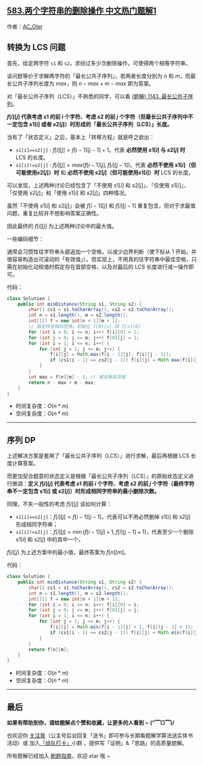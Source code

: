 ## [583.两个字符串的删除操作 中文热门题解1](https://leetcode.cn/problems/delete-operation-for-two-strings/solutions/100000/gong-shui-san-xie-cong-liang-chong-xu-li-wqv7)

作者：[AC_OIer](https://leetcode.cn/u/AC_OIer)
## 转换为 LCS 问题

首先，给定两字符 `s1` 和 `s2`，求经过多少次删除操作，可使得两个相等字符串。

该问题等价于求解两字符的「最长公共子序列」，若两者长度分别为 $n$ 和 $m$，而最长公共子序列长度为 $max$，则 $n - max + m - max$ 即为答案。

对「最长公共子序列（LCS）」不熟悉的同学，可以看 [(题解) 1143. 最长公共子序列](https://leetcode-cn.com/problems/longest-common-subsequence/solution/gong-shui-san-xie-zui-chang-gong-gong-zi-xq0h/)。

**$f[i][j]$ 代表考虑 $s1$ 的前 $i$ 个字符、考虑 $s2$ 的前 $j$ 个字符（但最长公共子序列中不一定包含 $s1[i]$ 或者 $s2[j]$）时形成的「最长公共子序列（LCS）」长度。**

当有了「状态定义」之后，基本上「转移方程」就是呼之欲出：

* `s1[i]==s2[j]` : $f[i][j]=f[i-1][j-1]+1$。代表 **必然使用 $s1[i]$ 与 $s2[j]$ 时** LCS 的长度。
* `s1[i]!=s2[j]` : $f[i][j]=max(f[i-1][j], f[i][j-1])$。代表 **必然不使用 $s1[i]$（但可能使用$s2[j]$）时** 和 **必然不使用 $s2[j]$（但可能使用$s1[i]$）时** LCS 的长度。

可以发现，上述两种讨论已经包含了「不使用 $s1[i]$ 和 $s2[j]$」、「仅使用 $s1[i]$」、「仅使用 $s2[j]$」和「使用 $s1[i]$ 和 $s2[j]$」四种情况。

虽然「不使用 $s1[i]$ 和 $s2[j]$」会被 $f[i - 1][j]$ 和 $f[i][j - 1]$ 重复包含，但对于求最值问题，重复比较并不想影响答案正确性。

因此最终的 $f[i][j]$ 为上述两种讨论中的最大值。

一些编码细节：

通常会习惯性往字符串头部追加一个空格，以减少边界判断（使下标从 1 开始，并很容易构造出可滚动的「有效值」）。但实现上，不用真的往字符串中最佳空格，只需在初始化动规值时假定存在首部空格，以及对最后的 LCS 长度进行减一操作即可。

代码：
```Java []
class Solution {
    public int minDistance(String s1, String s2) {
        char[] cs1 = s1.toCharArray(), cs2 = s2.toCharArray();
        int n = s1.length(), m = s2.length();
        int[][] f = new int[n + 1][m + 1];
        // 假定存在哨兵空格，初始化 f[0][x] 和 f[x][0]
        for (int i = 0; i <= n; i++) f[i][0] = 1;
        for (int j = 0; j <= m; j++) f[0][j] = 1;
        for (int i = 1; i <= n; i++) {
            for (int j = 1; j <= m; j++) {
                f[i][j] = Math.max(f[i - 1][j], f[i][j - 1]);
                if (cs1[i - 1] == cs2[j - 1]) f[i][j] = Math.max(f[i][j], f[i - 1][j - 1] + 1);
            }
        }
        int max = f[n][m] - 1; // 减去哨兵空格
        return n - max + m - max;
    }
}
```
* 时间复杂度：$O(n * m)$
* 空间复杂度：$O(n * m)$

---

## 序列 DP

上述解决方案是套用了「最长公共子序列（LCS）」进行求解，最后再根据 LCS 长度计算答案。

而更加契合题意的状态定义是根据「最长公共子序列（LCS）」的原始状态定义进行微调：**定义 $f[i][j]$ 代表考虑 $s1$ 的前 $i$ 个字符、考虑 $s2$ 的前 $j$ 个字符（最终字符串不一定包含 $s1[i]$ 或 $s2[j]$）时形成相同字符串的最小删除次数。**

同理，不失一般性的考虑 $f[i][j]$ 该如何计算：

* `s1[i]==s2[j]`：$f[i][j] = f[i - 1][j - 1]$，代表可以不用必然删掉 $s1[i]$ 和 $s2[j]$ 形成相同字符串；
* `s1[i]!=s2[j]`：$f[i][j] = \min(f[i - 1][j] + 1, f[i][j - 1] + 1)$，代表至少一个删除 $s1[i]$ 和 $s2[j]$ 中的其中一个。

$f[i][j]$ 为上述方案中的最小值，最终答案为 $f[n][m]$。

代码：
```Java []
class Solution {
    public int minDistance(String s1, String s2) {
        char[] cs1 = s1.toCharArray(), cs2 = s2.toCharArray();
        int n = s1.length(), m = s2.length();
        int[][] f = new int[n + 1][m + 1];
        for (int i = 0; i <= n; i++) f[i][0] = i;
        for (int j = 0; j <= m; j++) f[0][j] = j;
        for (int i = 1; i <= n; i++) {
            for (int j = 1; j <= m; j++) {
                f[i][j] = Math.min(f[i - 1][j] + 1, f[i][j - 1] + 1);
                if (cs1[i - 1] == cs2[j - 1]) f[i][j] = Math.min(f[i][j], f[i - 1][j - 1]);
            }
        }
        return f[n][m];
    }
}
```
* 时间复杂度：$O(n * m)$
* 空间复杂度：$O(n * m)$

---

## 最后

**如果有帮助到你，请给题解点个赞和收藏，让更多的人看到 ~ ("▔□▔)/**

也欢迎你 [关注我](https://oscimg.oschina.net/oscnet/up-19688dc1af05cf8bdea43b2a863038ab9e5.png)（公主号后台回复「送书」即可参与长期看题解学算法送实体书活动）或 加入[「组队打卡」](https://leetcode-cn.com/u/ac_oier/)小群 ，提供写「证明」&「思路」的高质量题解。

所有题解已经加入 [刷题指南](https://github.com/SharingSource/LogicStack-LeetCode/wiki)，欢迎 star 哦 ~ 